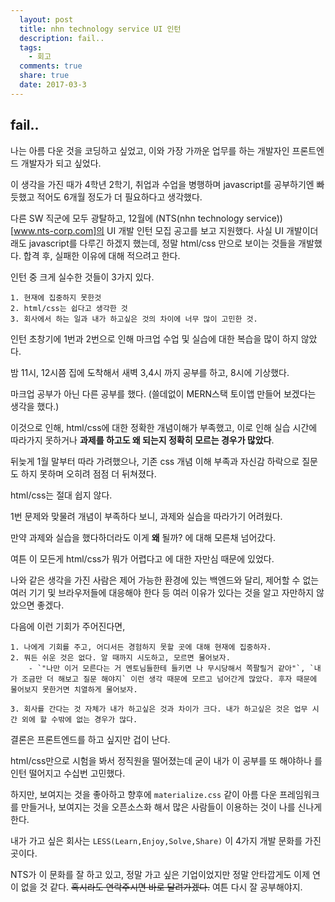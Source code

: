 ```yaml
---
  layout: post
  title: nhn technology service UI 인턴
  description: fail..
  tags:
    - 회고
  comments: true
  share: true
  date: 2017-03-3
---
```


## fail..

나는 아름 다운 것을 코딩하고 싶었고, 이와 가장 가까운 업무를 하는 개발자인 프론트엔드 개발자가 되고 싶었다.

이 생각을 가진 때가 4학년 2학기, 취업과 수업을 병행하며 javascript를 공부하기엔 빠듯했고 적어도 6개월 정도가 더 필요하다고 생각했다.

다른 SW 직군에 모두 광탈하고, 12월에 (NTS(nhn technology service))[www.nts-corp.com]의 UI 개발 인턴 모집 공고를 보고 지원했다. 사실 UI 개발이더래도 javascript를 다루긴 하겠지 했는데, 정말 html/css 만으로 보이는 것들을 개발했다. 합격 후, 실패한 이유에 대해 적으려고 한다.

인턴 중 크게 실수한 것들이 3가지 있다.

	1. 현재에 집중하지 못한것
	2. html/css는 쉽다고 생각한 것
	3. 회사에서 하는 일과 내가 하고싶은 것의 차이에 너무 많이 고민한 것.

인턴 초창기에 1번과 2번으로 인해 마크업 수업 및 실습에 대한 복습을 많이 하지 않았다.

밤 11시, 12시쯤 집에 도착해서 새벽 3,4시 까지 공부를 하고, 8시에 기상했다.

마크업 공부가 아닌 다른 공부를 했다. (쓸데없이 MERN스택 토이앱 만들어 보겠다는 생각을 했다.)

이것으로 인해, html/css에 대한 정확한 개념이해가 부족했고, 이로 인해 실습 시간에 따라가지 못하거나 **과제를 하고도 왜 되는지 정확히 모르는 경우가 많았다**.

뒤늦게 1월 말부터 따라 가려했으나, 기존 css 개념 이해 부족과 자신감 하락으로 질문도 하지 못하며 오히려 점점 더 뒤쳐졌다.

html/css는 절대 쉽지 않다.

1번 문제와 맞물려 개념이 부족하다 보니, 과제와 실습을 따라가기 어려웠다.

만약 과제와 실습을 했다하더라도 이게 **왜** 될까? 에 대해 모른채 넘어갔다.

여튼 이 모든게 html/css가 뭐가 어렵다고 에 대한 자만심 때문에 있었다.

나와 같은 생각을 가진 사람은 제어 가능한 환경에 있는 백엔드와 달리, 제어할 수 없는 여러 기기 및 브라우저들에 대응해야 한다 등 여러 이유가 있다는 것을 알고 자만하지 않았으면 좋겠다.


다음에 이런 기회가 주어진다면,

	1. 나에게 기회를 주고, 어디서든 경험하지 못할 곳에 대해 현재에 집중하자.
	2. 뭐든 쉬운 것은 없다. 알 때까지 시도하고, 모르면 물어보자.
		- `"나만 이거 모른다는 거 멘토님들한테 들키면 나 무시당해서 쪽팔릴거 같아"`, `내가 조금만 더 해보고 질문 해야지` 이런 생각 때문에 모르고 넘어간게 많았다. 후자 때문에 물어보지 못한거면 치열하게 물어보자.

	3. 회사를 간다는 것 자체가 내가 하고싶은 것과 차이가 크다. 내가 하고싶은 것은 업무 시간 외에 할 수밖에 없는 경우가 많다.


결론은 프론트엔드를 하고 싶지만 겁이 난다.

html/css만으로 시험을 봐서 정직원을 떨어졌는데 굳이 내가 이 공부를 또 해야하나 를 인턴 떨어지고 수십번 고민했다.

하지만, 보여지는 것을 좋아하고 향후에 `materialize.css` 같이 아름 다운 프레임워크를 만들거나, 보여지는 것을 오픈소스화 해서 많은 사람들이 이용하는 것이 나를 신나게 한다.

내가 가고 싶은 회사는 `LESS(Learn,Enjoy,Solve,Share)` 이 4가지 개발 문화를 가진 곳이다.

NTS가 이 문화를 잘 하고 있고, 정말 가고 싶은 기업이었지만 정말 안타깝게도 이제 연이 없을 것 같다. ~~혹시라도 연락주시면 바로 달려가겠다.~~ 여튼 다시 잘 공부해야지.
